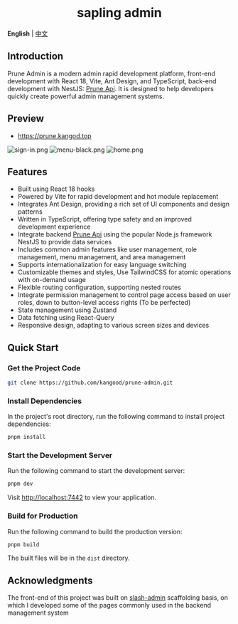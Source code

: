 <div align="center"> 
<br>
<h1> sapling admin </h1>
</div>

**English** | [中文](./README.zh-CN.md)

## Introduction
Prune Admin is a modern admin rapid development platform, front-end development with React 18, Vite, Ant Design, and TypeScript, back-end development with NestJS: [Prune Api](https://github.com/kangood/prune-api). It is designed to help developers quickly create powerful admin management systems.

## Preview
+ https://prune.kangod.top

![sign-in.png](https://raw.githubusercontent.com/kangood/prune-admin/main/src/assets/sign-in.png)
![menu-black.png](https://raw.githubusercontent.com/kangood/prune-admin/main/src/assets/menu-black.png)
![home.png](https://raw.githubusercontent.com/kangood/prune-admin/main/src/assets/home.png)

## Features

- Built using React 18 hooks
- Powered by Vite for rapid development and hot module replacement
- Integrates Ant Design, providing a rich set of UI components and design patterns
- Written in TypeScript, offering type safety and an improved development experience
- Integrate backend [Prune Api](https://github.com/kangood/prune-api) using the popular Node.js framework NestJS to provide data services
- Includes common admin features like user management, role management, menu management, and area management
- Supports internationalization for easy language switching
- Customizable themes and styles, Use TailwindCSS for atomic operations with on-demand usage
- Flexible routing configuration, supporting nested routes
- Integrate permission management to control page access based on user roles, down to button-level access rights (To be perfected)
- State management using Zustand
- Data fetching using React-Query
- Responsive design, adapting to various screen sizes and devices

## Quick Start

### Get the Project Code

```bash
git clone https://github.com/kangood/prune-admin.git
```

### Install Dependencies

In the project's root directory, run the following command to install project dependencies:

```bash
pnpm install
```

### Start the Development Server

Run the following command to start the development server:

```bash
pnpm dev
```

Visit [http://localhost:7442](http://localhost:7442) to view your application.

### Build for Production

Run the following command to build the production version:

```bash
pnpm build
```

The built files will be in the `dist` directory.

## Acknowledgments

The front-end of this project was built on [slash-admin](https://github.com/d3george/slash-admin) scaffolding basis, on which I developed some of the pages commonly used in the backend management system
